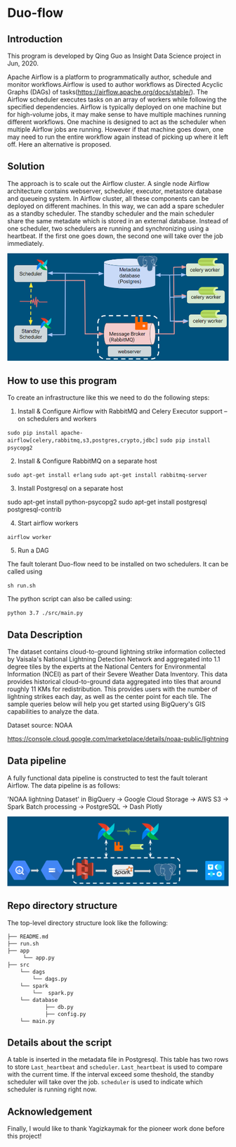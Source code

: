 # Duo-flow


## Introduction

This program is developed by Qing Guo as Insight Data Science project in Jun, 2020. 

Apache Airflow is a platform to programmatically author, schedule and monitor workflows.Airflow is used to author workflows as Directed Acyclic Graphs (DAGs) of tasks(https://airflow.apache.org/docs/stable/). The Airflow scheduler executes tasks on an array of workers while following the specified dependencies. Airflow is typically deployed on one machine but for high-volume jobs, it may make sense to have multiple machines running different workflows. One machine is designed to act as the scheduler when multiple Airflow jobs are running. However if that machine goes down, one may need to run the entire workflow again instead of picking up where it left off. Here an alternative is proposed.

## Solution

The approach is to scale out the Airflow cluster. A single node Airflow architecture contains webserver, scheduler, executor, metastore database and queueing system. In Airflow cluster, all these components can be deployed on different machines. In this way, we can add a spare scheduler as a standby scheduler. The standby scheduler and the main scheduler share the same metadate which is stored in an external database. Instead of one scheduler, two schedulers are running and synchronizing using a heartbeat. If the first one goes down, the second one will take over the job immediately. 

![alt text](https://github.com/CottenNoTail/Duo-flow/blob/master/Images/airflow%20archietecture.png)


## How to use this program
To create an infrastructure like this we need to do the following steps:

1. Install & Configure Airflow with RabbitMQ and Celery Executor support – on schedulers and workers

`sudo pip install apache-airflow[celery,rabbitmq,s3,postgres,crypto,jdbc]`
`sudo pip install psycopg2`

2. Install & Configure RabbitMQ on a separate host 

`sudo apt-get install erlang`
`sudo apt-get install rabbitmq-server`

3. Install Postgresql on a separate host

sudo apt-get install python-psycopg2
sudo apt-get install postgresql postgresql-contrib

4. Start airflow workers

`airflow worker`

5. Run a DAG



The fault tolerant Duo-flow need to be installed on two schedulers. It can be called using

`sh run.sh`

The python script can also be called using:

`python 3.7 ./src/main.py`


## Data Description

The dataset contains cloud-to-ground lightning strike information collected by Vaisala's National Lightning Detection Network and aggregated into 1.1 degree tiles by the experts at the National Centers for Environmental Information (NCEI) as part of their Severe Weather Data Inventory. This data provides historical cloud-to-ground data aggregated into tiles that around roughly 11 KMs for redistribution. This provides users with the number of lightning strikes each day, as well as the center point for each tile. The sample queries below will help you get started using BigQuery's GIS capabilities to analyze the data. 

Dataset source: NOAA

https://console.cloud.google.com/marketplace/details/noaa-public/lightning

## Data pipeline

A fully functional data pipeline is constructed to test the fault tolerant Airflow. The data pipeline is as follows:

'NOAA lightning Dataset' in BigQuery -> Google Cloud Storage -> AWS S3 -> Spark Batch processing -> PostgreSQL -> Dash Plotly

![alt text](https://github.com/CottenNoTail/Duo-flow/blob/master/Images/workflow.png)

## Repo directory structure
The top-level directory structure look like the following: 

    ├── README.md
    ├── run.sh
    ├── app
         └── app.py
    ├── src
        └── dags
            └── dags.py
        └── spark
            └──  spark.py
        └── database
                ├── db.py
                ├── config.py 
        └── main.py
 
## Details about the script
A table is inserted in the metadata file in Postgresql. This table has two rows to store `Last_heartbeat` and `scheduler`. `Last_heartbeat` is used to compare with the current time. If the interval exceed some theshold, the standby scheduler will take over the job. `scheduler` is used to indicate which scheduler is running right now.

## Acknowledgement
Finally, I would like to thank Yagizkaymak for the pioneer work done before this project!





